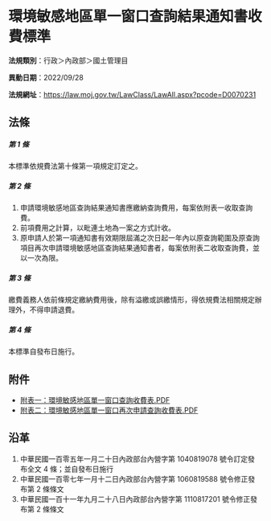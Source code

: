 # 環境敏感地區單一窗口查詢結果通知書收費標準




**法規類別**：行政＞內政部＞國土管理目

**異動日期**：2022/09/28  

**法規網址**：https://law.moj.gov.tw/LawClass/LawAll.aspx?pcode=D0070231



## 法條
##### 第 1 條
本標準依規費法第十條第一項規定訂定之。

##### 第 2 條
1. 申請環境敏感地區查詢結果通知書應繳納查詢費用，每案依附表一收取查詢費。
1. 前項費用之計算，以毗連土地為一案之方式計收。
1. 原申請人於第一項通知書有效期限屆滿之次日起一年內以原查詢範圍及原查詢項目再次申請環境敏感地區查詢結果通知書者，每案依附表二收取查詢費，並以一次為限。

##### 第 3 條
繳費義務人依前條規定繳納費用後，除有溢繳或誤繳情形，得依規費法相關規定辦理外，不得申請退費。

##### 第 4 條
本標準自發布日施行。
## 附件
* [附表一：環境敏感地區單一窗口查詢收費表.PDF](https://law.moj.gov.tw/LawClass/LawGetFile.ashx?FileId=0000325041)
* [附表二：環境敏感地區單一窗口再次申請查詢收費表.PDF](https://law.moj.gov.tw/LawClass/LawGetFile.ashx?FileId=0000325042)
## 沿革
1. 中華民國一百零五年一月二十日內政部台內營字第 1040819078 號令訂定發布全文 4  條；並自發布日施行
1. 中華民國一百零七年一月十二日內政部台內營字第 1060819588 號令修正發布第 2  條條文
1. 中華民國一百十一年九月二十八日內政部台內營字第 1110817201 號令修正發布第 2  條條文
